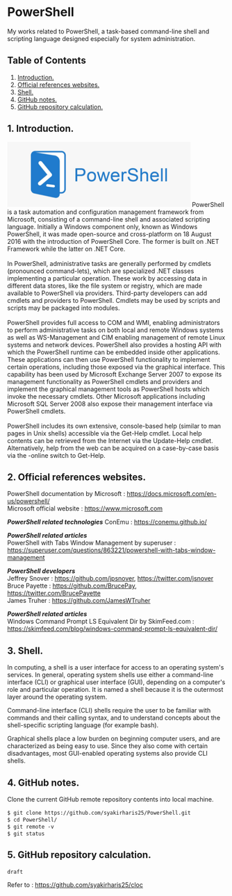 # PowerShell
My works related to PowerShell, a task-based command-line shell and scripting language designed especially for system administration.

## Table of Contents
1. [Introduction.](#introduction)
2. [Official references websites.](#references)
3. [Shell.](#shell)
4. [GitHub notes.](#github)
5. [GitHub repository calculation.](#calculation)

<a name="introduction"></a>
## 1. Introduction.
<img src="powershell.png" height="150"> 
PowerShell is a task automation and configuration management framework from Microsoft, consisting of a command-line shell and associated scripting language. Initially a Windows component only, known as Windows PowerShell, it was made open-source and cross-platform on 18 August 2016 with the introduction of PowerShell Core. The former is built on .NET Framework while the latter on .NET Core.
<br /><br />
In PowerShell, administrative tasks are generally performed by cmdlets (pronounced command-lets), which are specialized .NET classes implementing a particular operation. These work by accessing data in different data stores, like the file system or registry, which are made available to PowerShell via providers. Third-party developers can add cmdlets and providers to PowerShell. Cmdlets may be used by scripts and scripts may be packaged into modules.
<br /><br />
PowerShell provides full access to COM and WMI, enabling administrators to perform administrative tasks on both local and remote Windows systems as well as WS-Management and CIM enabling management of remote Linux systems and network devices. PowerShell also provides a hosting API with which the PowerShell runtime can be embedded inside other applications. These applications can then use PowerShell functionality to implement certain operations, including those exposed via the graphical interface. This capability has been used by Microsoft Exchange Server 2007 to expose its management functionality as PowerShell cmdlets and providers and implement the graphical management tools as PowerShell hosts which invoke the necessary cmdlets. Other Microsoft applications including Microsoft SQL Server 2008 also expose their management interface via PowerShell cmdlets.
<br /><br />
PowerShell includes its own extensive, console-based help (similar to man pages in Unix shells) accessible via the Get-Help cmdlet. Local help contents can be retrieved from the Internet via the Update-Help cmdlet. Alternatively, help from the web can be acquired on a case-by-case basis via the -online switch to Get-Help.

<a name="references"></a>
## 2. Official references websites.
PowerShell documentation by Microsoft : https://docs.microsoft.com/en-us/powershell/ <br />
Microsoft official website : https://www.microsoft.com <br />

**_PowerShell related technologies_**
ConEmu : https://conemu.github.io/ <br />

**_PowerShell related articles_**<br />
PowerShell with Tabs Window Management by superuser : https://superuser.com/questions/863221/powershell-with-tabs-window-management

**_PowerShell developers_** <br />
Jeffrey Snover : https://github.com/jpsnover, https://twitter.com/jsnover <br />
Bruce Payette : https://github.com/BrucePay, https://twitter.com/BrucePayette <br />
James Truher : https://github.com/JamesWTruher <br />

**_PowerShell related articles_** <br />
Windows Command Prompt LS Equivalent Dir by SkimFeed.com : https://skimfeed.com/blog/windows-command-prompt-ls-equivalent-dir/ <br />

<a name="shell"></a>
## 3. Shell.
In computing, a shell is a user interface for access to an operating system's services. In general, operating system shells use either a command-line interface (CLI) or graphical user interface (GUI), depending on a computer's role and particular operation. It is named a shell because it is the outermost layer around the operating system.

Command-line interface (CLI) shells require the user to be familiar with commands and their calling syntax, and to understand concepts about the shell-specific scripting language (for example bash).

Graphical shells place a low burden on beginning computer users, and are characterized as being easy to use. Since they also come with certain disadvantages, most GUI-enabled operating systems also provide CLI shells.
 
<a name="github"></a>
## 4. GitHub notes.
Clone the current GitHub remote repository contents into local machine.
```
$ git clone https://github.com/syakirharis25/PowerShell.git
$ cd PowerShell/
$ git remote -v
$ git status
```

<a name="calculation"></a>
## 5. GitHub repository calculation.
```
draft
```
Refer to : https://github.com/syakirharis25/cloc
